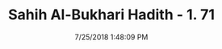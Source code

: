 ---
title        : "Sahih Al-Bukhari Hadith - 1. 71"
date         : 7/25/2018 1:48:09 PM
draft        : false
type         : "hadith"
layout       : "hadith"
BookCode     : "SHB"
VolumeNumber : "1"
HadithNumber : "71"
categories  :  ["Knowledge-'If Allah wants to do good to a person, He makes him comprehend the religion.'"]
tags  :  ["Muawiya"]
---